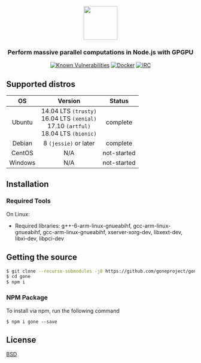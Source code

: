 <div align="center">

<img src="https://github.com/goneproject/gone/blob/master/misc/img/gone_readme.svg" height="90">

### Perform massive parallel computations in Node.js with GPGPU

[![Known Vulnerabilities][snyc-image]][snyc-url]
[![Docker][docker-image]][docker-url]
[![IRC][IRC-image]][IRC-url]

</div>

## Supported distros
| OS            | Version       | Status |
|:-------------:|:-------------:|:-------:|
| Ubuntu        | 14.04 LTS `(trusty)` <br/> 16.04 LTS `(xenial)` <br/> 17.10 `(artful)` <br/> 18.04 LTS `(bionic)`| complete |
| Debian        | 8 `(jessie)` or later | complete |
| CentOS        | N/A | not-started |
| Windows       | N/A | not-started |

## Installation

### Required Tools
On Linux:
- Required libraries: g++-6-arm-linux-gnueabihf, gcc-arm-linux-gnueabihf, gcc-arm-linux-gnueabihf, xserver-xorg-dev, libxext-dev, libxi-dev, libpci-dev

## Getting the source
```bash
$ git clone --recurse-submodules -j8 https://github.com/goneproject/gone.git
$ cd gone
$ npm i
```

### NPM Package
To install via npm, run the following command
```
$ npm i gone --save
```

## License

  [BSD](./LICENSE)


[IRC-image]: https://img.shields.io/badge/IRC-%23goneproject-lightgrey.svg?label=IRC&longCache=true&style=flat-square
[IRC-url]: https://webchat.freenode.net/?channels=goneproject

[docker-image]: https://img.shields.io/badge/docker-goneproject/gone-3ca6ee.svg?logo=docker&label=Docker&longCache=true&style=flat-square
[docker-url]: https://hub.docker.com/r/goneproject/gone/

[snyc-image]: https://snyk.io/test/github/goneproject/gone/badge.svg?longCache=true&style=flat-square
[snyc-url]: https://snyk.io/test/github/goneproject/gone
